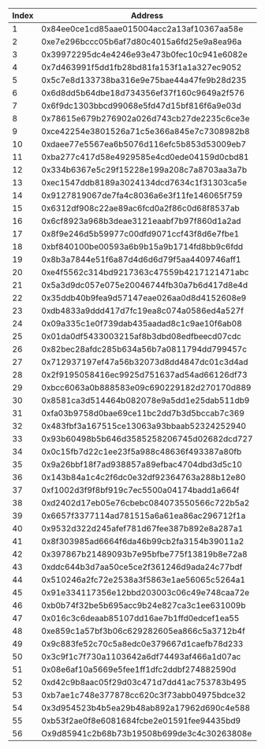 |  Index   |  Address   | UART Amount  |
|  ----  |  ----  | ----  |
| 1 | 0x84ee0ce1cd85aae015004acc2a13af10367aa58e | 14281992000000 |
| 2 | 0xe7e296bccc05b6af7d80c4015a6fd25e9a8ea96a | 13034784000000 |
| 3 | 0x39972295dc4e4246e93e473b0fec10c941e6082e | 11965542000000 |
| 4 | 0x7d463991f5dd1fb28bd81fa153f1a1a327ec9052 | 10895814000000 |
| 5 | 0x5c7e8d133738ba316e9e75bae44a47fe9b28d235 | 10008768000000 |
| 6 | 0x6d8dd5b64dbe18d734356ef37f160c9649a2f576 | 2408760000000 |
| 7 | 0x6f9dc1303bbcd99068e5fd47d15bf816f6a9e03d | 820584000000 |
| 8 | 0x78615e679b276902a026d743cb27de2235c6ce3e | 833088000000 |
| 9 | 0xce42254e3801526a71c5e366a845e7c7308982b8 | 814218000000 |
| 10 | 0xdaee77e5567ea6b5076d116efc5b853d53009eb7 | 367470000000 |
| 11 | 0xba277c417d58e4929585e4cd0ede04159d0cbd81 | 34335622000000 |
| 12 | 0x334b6367e5c29f15228e199a208c7a8703aa3a7b | 89381684000000 |
| 13 | 0xec1547ddb8189a3024134dcd7634c1f31303ca5e | 18880522000000 |
| 14 | 0x9127819067de7fa4c8036a6e3f11fe146065f759 | 87869212000000 |
| 15 | 0x6312df908c22ae89ac6fcd0a2f86c0d68f8537ab | 62526116000000 |
| 16 | 0x6cf8923a968b3deae3121eaabf7b97f860d1a2ad | 81649190000000 |
| 17 | 0x8f9e246d5b59977c00dfd9071ccf43f8d6e7fbe1 | 85490154000000 |
| 18 | 0xbf840100be00593a6b9b15a9b1714fd8bb9c6fdd | 54584280000000 |
| 19 | 0x8b3a7844e51f6a87d4d6d6d79f5aa4409746aff1 | 53545416000000 |
| 20 | 0xe4f5562c314bd9217363c47559b4217121471abc | 44397674000000 |
| 21 | 0x5a3d9dc057e075e20046744fb30a7b6d417d8e4d | 42898720000000 |
| 22 | 0x35ddb40b9fea9d57147eae026aa0d8d4152608e9 | 42838744000000 |
| 23 | 0xdb4833a9ddd417d7fc19ea8c074a0586ed4a527f | 41470466000000 |
| 24 | 0x09a335c1e0f739dab435aadad8c1c9ae10f6ab08 | 43674580000000 |
| 25 | 0x01da0df5433003215af8b3dbd08edfbeecd07cdc | 42342760000000 |
| 26 | 0x82bec28afdc285b634a56b7a0811794dd799457c | 8798240000000 |
| 27 | 0x712937197ef47a56b32073d8dd4847dc01c3d4ad | 15265952000000 |
| 28 | 0x2f9195058416ec9925d751637ad54ad66126df73 | 37495708000000 |
| 29 | 0xbcc6063a0b888583e09c690229182d270170d889 | 28981898000000 |
| 30 | 0x8581ca3d514464b082078e9a5dd1e25dab511db9 | 28197720000000 |
| 31 | 0xfa03b9758d0bae69ce11bc2dd7b3d5bccab7c369 | 55931442000000 |
| 32 | 0x483fbf3a167515ce13063a93bbaab52324252940 | 27890262000000 |
| 33 | 0x93b60498b5b646d3585258206745d02682dcd727 | 26563128000000 |
| 34 | 0x0c15fb7d22c1ee23f5a988c48636f493387a80fb | 39203106000000 |
| 35 | 0x9a26bbf18f7ad938857a89efbac4704dbd3d5c10 | 36407764000000 |
| 36 | 0x143b84a1c4c2f6dc0e32df92364763a288b12e80 | 12505558000000 |
| 37 | 0xf1002d3f9f8bf919c7ec5500a04174badd1a664f | 9327360000000 |
| 38 | 0xd2402d17eb05e76cbebc084073550566c722b5a2 | 7673272000000 |
| 39 | 0x6657f3377114ad781515a6a61ea86ac296712f1a | 6870704000000 |
| 40 | 0x9532d322d245afef781d67fee387b892e8a287a1 | 3815956000000 |
| 41 | 0x8f303985ad6664f6da46b99cb2fa3154b39011a2 | 29829260000000 |
| 42 | 0x397867b21489093b7e95bfbe775f13819b8e72a8 | 2971520000000 |
| 43 | 0xddc644b3d7aa50ce5ce2f361246d9ada24c77bdf | 2592310000000 |
| 44 | 0x510246a2fc72e2538a3f5863e1ae56065c5264a1 | 2224552000000 |
| 45 | 0x91e334117356e12bbd203003c06c49e748caa72e | 2457340000000 |
| 46 | 0xb0b74f32be5b695acc9b24e827ca3c1ee631009b | 2090128000000 |
| 47 | 0x016c3c6deaab85107dd16ae7b1ffd0edcef1ea55 | 1632752000000 |
| 48 | 0xe859c1a57bf3b06c629282605ea866c5a3712b4f | 26477406000000 |
| 49 | 0x9c883fe52c70c5a8edc0e379667d1caefb78d233 | 29625600000000 |
| 50 | 0x3c9f1c7f730a1103642a6df74493af466a1d07ac | 26397308000000 |
| 51 | 0x08e6af10a5669e5fee1ff1dfc2ddbf274882590d | 26057498000000 |
| 52 | 0xd42c9b8aac05f29d03c471d7dd41ac753783b495 | 1597714000000 |
| 53 | 0xb7ae1c748e377878cc620c3f73abb04975bdce32 | 7842828000000 |
| 54 | 0x3d954523b4b5ea29b48ab892a17962d690c4e588 | 667032000000 |
| 55 | 0xb53f2ae0f8e6081684fcbe2e01591fee94435bd9 | 1292522000000 |
| 56 | Ox9d85941c2b68b73b19508b699de3c4c30263808e | 200000000000000 |